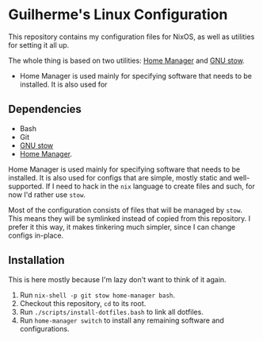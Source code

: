 # Guilherme's Linux Configuration

This repository contains my configuration files for NixOS, as well as utilities for setting it all up.

The whole thing is based on two utilities: [Home Manager](https://github.com/nix-community/home-manager) and [GNU stow](https://www.gnu.org/software/stow/).

- Home Manager is used mainly for specifying software that needs to be installed.
It is also used for 

## Dependencies

- Bash
- Git
- [GNU stow](https://www.gnu.org/software/stow/)
- [Home Manager](https://github.com/nix-community/home-manager).

Home Manager is used mainly for specifying software that needs to be installed.
It is also used for configs that are simple, mostly static and well-supported.
If I need to hack in the `nix` language to create files and such, for now I'd rather use `stow`.

Most of the configuration consists of files that will be managed by `stow`.
This means they will be symlinked instead of copied from this repository.
I prefer it this way, it makes tinkering much simpler, since I can change configs in-place.

## Installation

This is here mostly because I'm lazy don't want to think of it again.

1. Run `nix-shell -p git stow home-manager bash`.
2. Checkout this repository, `cd` to its root.
3. Run `./scripts/install-dotfiles.bash` to link all dotfiles.
4. Run `home-manager switch` to install any remaining software and configurations.
